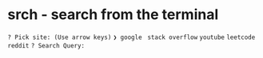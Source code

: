 # srch - search from the terminal

`? Pick site: (Use arrow keys)`
`❯ google `
` stack overflow `
` youtube `
` leetcode `
` reddit `
`? Search Query: `

